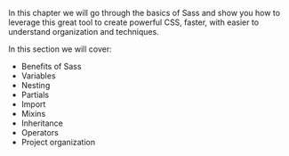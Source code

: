 In this chapter we will go through the basics of Sass and show you how to leverage this great tool to create powerful CSS, faster, with easier to understand organization and techniques.

In this section we will cover:

* Benefits of Sass
* Variables
* Nesting
* Partials
* Import
* Mixins
* Inheritance
* Operators
* Project organization
